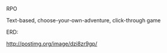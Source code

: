 RPO

Text-based, choose-your-own-adventure, click-through game

ERD:

http://postimg.org/image/dzi8zr9gp/

